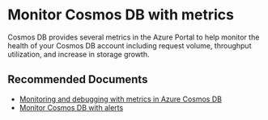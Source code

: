 <properties
	pageTitle="Cosmos DB metrics"
	description="Cosmos DB metrics"
	service="microsoft.documentdb"
	resource="databaseAccounts"
	authors="balaksms"
	ms.author="balaks"
	selfHelpType="resource"
	supportTopicIds=""
	resourceTags=""
	productPesIds=""
	cloudEnvironments="MoonCake"
	articleId="cosmosdb-portal-metrics-mooncake"
	displayOrder="51"
	category="Portal and Monitoring"
/>


# Monitor Cosmos DB with metrics

Cosmos DB provides several metrics in the Azure Portal to help monitor the health of your Cosmos DB account including request volume, throughput utilization, and increase in storage growth.

## **Recommended Documents**

* [Monitoring and debugging with metrics in Azure Cosmos DB](https://docs.azure.cn/cosmos-db/use-metrics)
* [Monitor Cosmos DB with alerts](https://docs.azure.cn/cosmos-db/monitor-accounts#set-up-alerts-in-the-portal)
